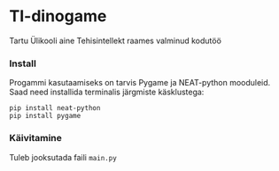 # TI-dinogame
Tartu Ülikooli aine Tehisintellekt raames valminud kodutöö

### Install
Progammi kasutaamiseks on tarvis Pygame ja NEAT-python mooduleid. Saad need installida terminalis järgmiste käsklustega:
 ```
pip install neat-python
pip install pygame
```

### Käivitamine
Tuleb jooksutada faili `main.py`
